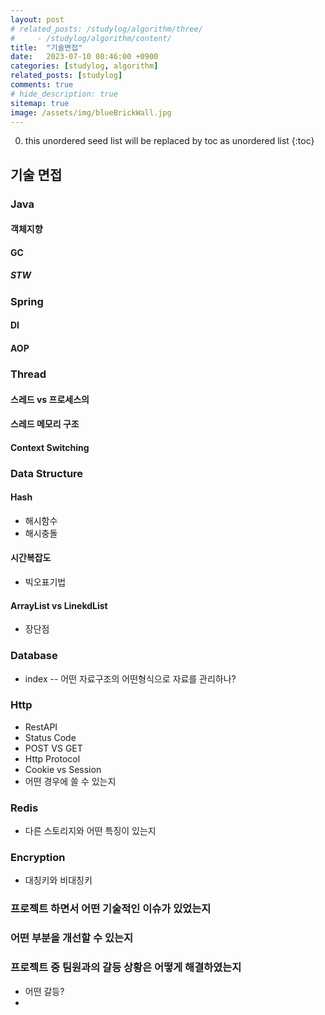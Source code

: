 ```yaml
---
layout: post
# related_posts: /studylog/algorithm/three/ 
#     - /studylog/algorithm/content/
title:  "기술면접"
date:   2023-07-10 08:46:00 +0900
categories: [studylog, algorithm]
related_posts: [studylog]
comments: true
# hide_description: true
sitemap: true
image: /assets/img/blueBrickWall.jpg
---
```


0. this unordered seed list will be replaced by toc as unordered list 
{:toc}

## 기술 면접
### Java
#### 객체지향 

#### GC
##### STW

### Spring
#### DI 
#### AOP

### Thread
#### 스레드 vs 프로세스의
#### 스레드 메모리 구조
#### Context Switching

### Data Structure
#### Hash
- 해시함수
- 해시충돌 

#### 시간복잡도
- 빅오표기법

#### ArrayList vs LinekdList
- 장단점

### Database
- index
-- 어떤 자료구조의 어떤형식으로 자료를 관리하나?

### Http
- RestAPI
- Status Code
- POST VS GET
- Http Protocol
- Cookie vs Session
 - 어떤 경우에 쓸 수 있는지 
 
### Redis 
- 다른 스토리지와 어떤 특징이 있는지 
 
### Encryption
- 대칭키와 비대칭키 

### 프로젝트 하면서 어떤 기술적인 이슈가 있었는지 
### 어떤 부분을 개선할 수 있는지 
### 프로젝트 중 팀원과의 갈등 상황은 어떻게 해결하였는지
- 어떤 갈등?
 - 